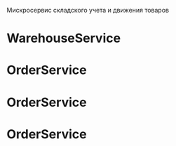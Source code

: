 Мискросервис складского учета и движения товаров
# WarehouseService
# OrderService
# OrderService
# OrderService
